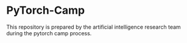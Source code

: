 # PyTorch-Camp
This repository is prepared by the artificial intelligence research team during the pytorch camp process.
